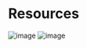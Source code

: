 # Resources
![image](https://user-images.githubusercontent.com/83801097/223522688-c39d0947-74d0-4828-848f-230174e622ff.png)
![image](https://user-images.githubusercontent.com/83801097/223522805-747237c3-ee4d-4e9a-9f1a-8833ecd752da.png)
